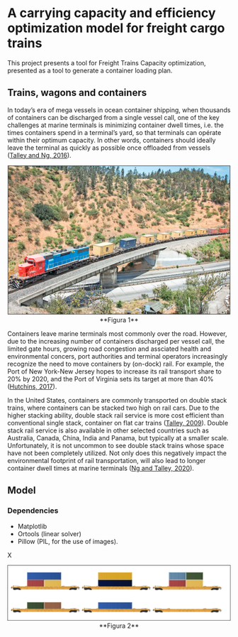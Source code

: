 # A carrying capacity and efficiency optimization model for freight cargo trains

This project presents a tool for Freight Trains Capacity optimization, presented as a tool to generate a container loading plan.

## Trains, wagons and containers

In today’s era of mega vessels in ocean container shipping, when thousands of containers can be discharged from a single vessel call, one of the key challenges at marine terminals is minimizing container dwell times, i.e. the times containers spend in a terminal’s yard, so that terminals can opérate within their optimum capacity. In other words, containers should ideally leave the terminal as quickly as possible once offloaded from vessels ([Talley and Ng, 2016](https://www.sciencedirect.com/science/article/abs/pii/S1366554515002276)).

<p align="center">
  <img width="700" src="https://github.com/marceloigallegos/Opt_CapacityFreightTrains/blob/main/mdImages/Figura1.png">
  <br>**Figura 1**<br>
</p>

Containers leave marine terminals most commonly over the road. However, due to the increasing number of containers discharged per vessel call, the limited gate hours, growing road congestion and assciated health and environmental concers, port authorities and terminal operators increasingly recognize the need to move containers by (on-dock) rail. For example, the Port of New York-New Jersey hopes to increase its rail transport share to 20% by 2020, and the Port of Virginia sets its target at more than 40% ([Hutchins, 2017](https://www.joc.com/rail-intermodal/intermodal-shipping/charleston-virginia-ports-deepen-intermodal-rail-reach_20170710.html)).

In the United States, containers are commonly transported on double stack trains, where containers can be stacked two high on rail cars. Due to the higher stacking ability, double stack rail service is more cost efficient than conventional single stack, container on flat car trains ([Talley, 2009](https://www.routledge.com/Port-Economics/Talley/p/book/9781138952195)). Double stack rail service is also available in other selected countries such as Australia, Canada, China, India and Panama, but typically at a smaller scale. Unfortunately, it is not uncommon to see double stack trains whose space have not been completely utilized. Not only does this negatively impact the environmental footprint of rail transportation, will also lead to longer container dwell times at marine terminals ([Ng and Talley, 2020](https://www.sciencedirect.com/science/article/abs/pii/S0968090X20301479)).

## Model

### Dependencies
- Matplotlib
- Ortools (linear solver)
- Pillow (PIL, for the use of images).

X

<p align="center">
  <img width="700" src="https://github.com/marceloigallegos/Opt_CapacityFreightTrains/blob/main/mdImages/Figura2.png" alt="Texto 2">
  <br>**Figura 2**<br>
</p>

